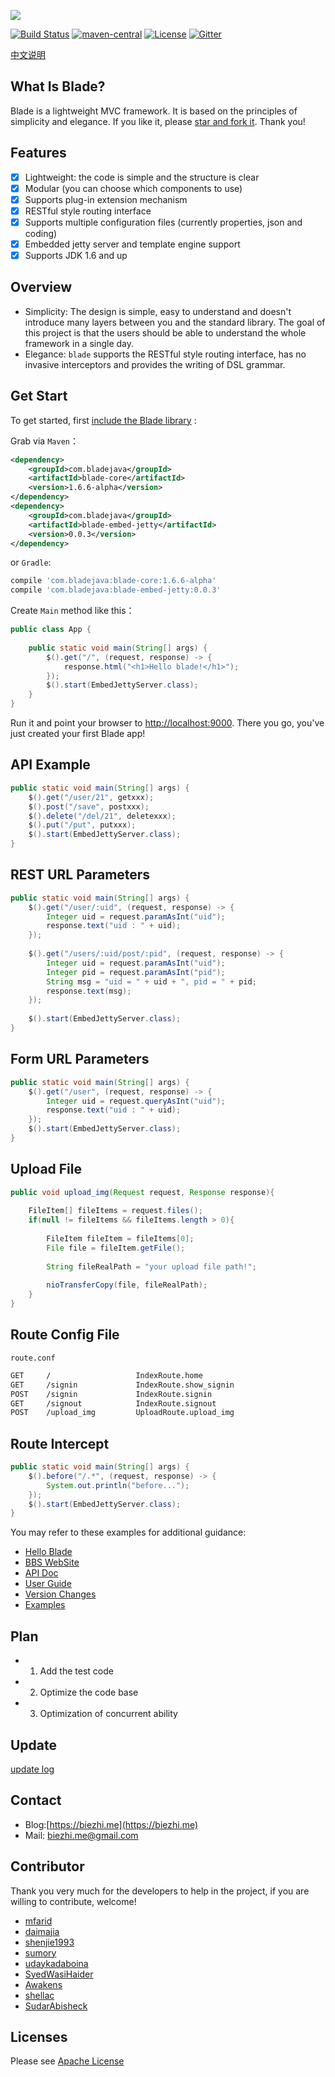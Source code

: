 
[![](https://dn-biezhi.qbox.me/LOGO_BIG.png)](http://bladejava.com)

[![Build Status](https://img.shields.io/travis/biezhi/blade.svg?style=flat-square)](https://travis-ci.org/biezhi/blade)
[![maven-central](https://img.shields.io/maven-central/v/com.bladejava/blade-core.svg?style=flat-square)](http://search.maven.org/#search%7Cga%7C1%7Cg%3A%22com.bladejava%22)
[![License](https://img.shields.io/badge/license-Apache%202-4EB1BA.svg?style=flat-square)](https://www.apache.org/licenses/LICENSE-2.0.html)
[![Gitter](https://badges.gitter.im/biezhi/blade.svg)](https://gitter.im/biezhi/blade?utm_source=badge&utm_medium=badge&utm_campaign=pr-badge)

[中文说明](https://github.com/biezhi/blade/blob/master/README_CN.md)

## What Is Blade?

Blade is a lightweight MVC framework. It is based on the principles of simplicity and elegance. 
If you like it, please [star and fork it](https://github.com/biezhi/blade). Thank you!

## Features

* [x] Lightweight: the code is simple and the structure is clear
* [x] Modular (you can choose which components to use)
* [x] Supports plug-in extension mechanism
* [x] RESTful style routing interface
* [x] Supports multiple configuration files (currently properties, json and coding)
* [x] Embedded jetty server and template engine support
* [x] Supports JDK 1.6 and up

## Overview

* Simplicity: The design is simple, easy to understand and doesn't introduce many layers between you and the standard library. The goal of this project is that the users should be able to understand the whole framework in a single day.
* Elegance: `blade` supports the RESTful style routing interface, has no invasive interceptors and provides the writing of DSL grammar.

## Get Start

To get started, first [include the Blade library](http://bladejava.com/docs/intro/getting_start) :

Grab via `Maven`：

```xml
<dependency>
	<groupId>com.bladejava</groupId>
	<artifactId>blade-core</artifactId>
	<version>1.6.6-alpha</version>
</dependency>
<dependency>
	<groupId>com.bladejava</groupId>
	<artifactId>blade-embed-jetty</artifactId>
	<version>0.0.3</version>
</dependency>
```
or `Gradle`:
```sh
compile 'com.bladejava:blade-core:1.6.6-alpha'
compile 'com.bladejava:blade-embed-jetty:0.0.3'
```

Create `Main` method like this：

```java
public class App {
	
	public static void main(String[] args) {
		$().get("/", (request, response) -> {
			response.html("<h1>Hello blade!</h1>");
		});
		$().start(EmbedJettyServer.class);
	}
}
```

Run it and point your browser to [http://localhost:9000](http://localhost:9000). There you go, you've just created your first Blade app!

## API Example

```java
public static void main(String[] args) {
	$().get("/user/21", getxxx);
	$().post("/save", postxxx);
	$().delete("/del/21", deletexxx);
	$().put("/put", putxxx);
	$().start(EmbedJettyServer.class);
}
```

## REST URL Parameters

```java
public static void main(String[] args) {
	$().get("/user/:uid", (request, response) -> {
		Integer uid = request.paramAsInt("uid");
		response.text("uid : " + uid);
	});
	
	$().get("/users/:uid/post/:pid", (request, response) -> {
		Integer uid = request.paramAsInt("uid");
		Integer pid = request.paramAsInt("pid");
		String msg = "uid = " + uid + ", pid = " + pid;
		response.text(msg);
	});
	
	$().start(EmbedJettyServer.class);
}
```

## Form URL Parameters

```java
public static void main(String[] args) {
	$().get("/user", (request, response) -> {
		Integer uid = request.queryAsInt("uid");
		response.text("uid : " + uid);
	});
	$().start(EmbedJettyServer.class);
}
```

## Upload File

```java
public void upload_img(Request request, Response response){
	
	FileItem[] fileItems = request.files();
	if(null != fileItems && fileItems.length > 0){
		
		FileItem fileItem = fileItems[0];
		File file = fileItem.getFile();
		
		String fileRealPath = "your upload file path!";
		
		nioTransferCopy(file, fileRealPath);
	}
}
```

## Route Config File

`route.conf`

```sh
GET		/					IndexRoute.home
GET		/signin				IndexRoute.show_signin
POST	/signin				IndexRoute.signin
GET		/signout			IndexRoute.signout
POST	/upload_img			UploadRoute.upload_img
```

## Route Intercept

```java
public static void main(String[] args) {
	$().before("/.*", (request, response) -> {
		System.out.println("before...");
	});
	$().start(EmbedJettyServer.class);
}
```

You may refer to these examples for additional guidance:

+ [Hello Blade](https://github.com/blade-samples/hello)
+ [BBS WebSite](http://java-china.org)
+ [API Doc](http://bladejava.com/apidocs)
+ [User Guide](http://bladejava.com/docs)
+ [Version Changes](LAST_VERSION.md)
+ [Examples](https://github.com/blade-samples)

## Plan

- 1. Add the test code
- 2. Optimize the code base
- 3. Optimization of concurrent ability
	
## Update

[update log](https://github.com/biezhi/blade/blob/master/UPDATE_LOG.md)

## Contact

- Blog:[https://biezhi.me](https://biezhi.me)
- Mail: biezhi.me@gmail.com

## Contributor

Thank you very much for the developers to help in the project, if you are willing to contribute, welcome!

- [mfarid](https://github.com/mfarid)
- [daimajia](https://github.com/daimajia)
- [shenjie1993](https://github.com/shenjie1993)
- [sumory](https://github.com/sumory)
- [udaykadaboina](https://github.com/udaykadaboina)
- [SyedWasiHaider](https://github.com/SyedWasiHaider)
- [Awakens](https://github.com/Awakens)
- [shellac](https://github.com/shellac)
- [SudarAbisheck](https://github.com/SudarAbisheck)

## Licenses

Please see [Apache License](LICENSE)
